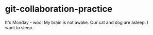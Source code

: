 # git-collaboration-practice
It's Monday - woo!
My brain is not awake.
Our cat and dog are asleep.
I want to sleep.

